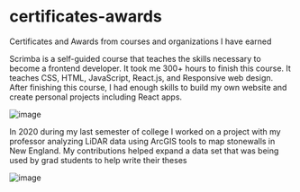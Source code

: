 # certificates-awards
Certificates and Awards from courses and organizations I have earned

Scrimba is a self-guided course that teaches the skills necessary to become a frontend developer. It took me 300+ hours to finish this course. It teaches CSS, HTML, JavaScript, React.js, and Responsive web design. After finishing this course, I had enough skills to build my own website and create personal projects including React apps. 


![image](https://user-images.githubusercontent.com/99769547/170097060-58a4b341-8fcd-4581-ba4c-ebab6715363a.png)


In 2020 during my last semester of college I worked on a project with my professor analyzing LiDAR data using ArcGIS tools to map stonewalls in New England. My contributions helped expand a data set that was being used by grad students to help write their theses

![image](https://user-images.githubusercontent.com/99769547/170098715-8aa64f70-f7a6-4c40-9ee8-3ddafa3595fb.png)

